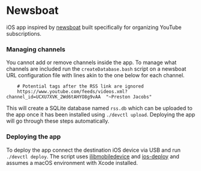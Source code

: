# Newsboat
iOS app inspired by [newsboat](https://github.com/newsboat/newsboat) built specifically for organizing YouTube subscriptions.

### Managing channels
You cannot add or remove channels inside the app. To manage what channels are included run the `createDatabase.bash` script on a newsboat URL configuration file with lines akin to the one below for each channel.

```
    # Potential tags after the RSS link are ignored
    https://www.youtube.com/feeds/videos.xml?channel_id=UCXU7XVK_2Wd6tAHYO8g9vAA  "~Preston Jacobs"
```

This will create a SQLite database named `rss.db` which can be uploaded to the app once it has been installed using `./devctl upload`. Deploying the app will go through these steps automatically.

### Deploying the app
To deploy the app connect the destination iOS device via USB and run `./devctl deploy`. The script uses [ilibmobiledevice](https://github.com/libimobiledevice/libimobiledevice) and [ios-deploy](https://github.com/ios-control/ios-deploy) and assumes a macOS environment with Xcode installed.
